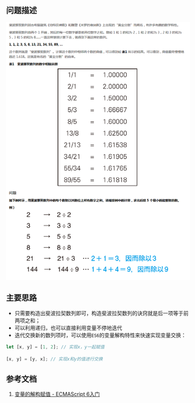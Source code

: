 ## 问题描述

![description](p1.png)

## 主要思路

- 只需要构造出斐波拉契数列即可，构造斐波拉契数列的诀窍就是后一项等于前两项之和；
- 可以利用递归，也可以直接利用变量不停地迭代
- 迭代交换新的数列项时，可以使用`ES6`的变量解构特性来快速实现变量交换：

```js
let [x, y] = [1, 2]; // 实现x，y一起赋值

[x, y] = [y, x]; // 实现x和y的值进行交换
```



## 参考文档

1. [变量的解构赋值 - ECMAScript 6入门](http://es6.ruanyifeng.com/#docs/destructuring)